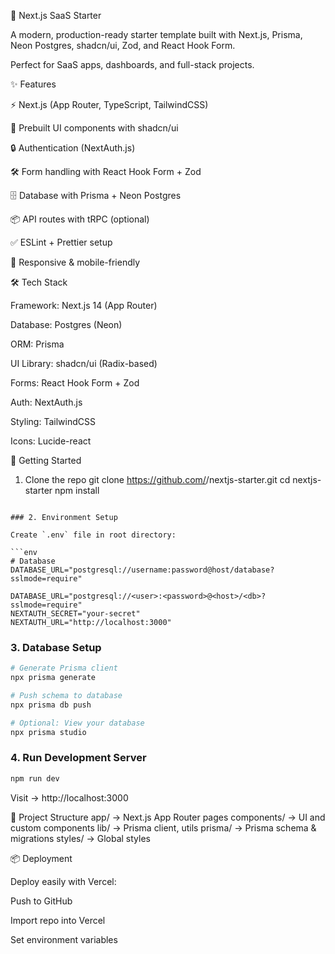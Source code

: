 🚀 Next.js SaaS Starter

A modern, production-ready starter template built with Next.js, Prisma, Neon Postgres, shadcn/ui, Zod, and React Hook Form.

Perfect for SaaS apps, dashboards, and full-stack projects.

✨ Features

⚡ Next.js (App Router, TypeScript, TailwindCSS)

🎨 Prebuilt UI components with shadcn/ui

🔒 Authentication (NextAuth.js)

🛠️ Form handling with React Hook Form + Zod

🗄️ Database with Prisma + Neon Postgres

📦 API routes with tRPC (optional)

✅ ESLint + Prettier setup

📱 Responsive & mobile-friendly

🛠️ Tech Stack

Framework: Next.js 14 (App Router)

Database: Postgres (Neon)

ORM: Prisma

UI Library: shadcn/ui (Radix-based)

Forms: React Hook Form + Zod

Auth: NextAuth.js

Styling: TailwindCSS

Icons: Lucide-react

🚀 Getting Started
1. Clone the repo
git clone https://github.com/<your-username>/nextjs-starter.git
cd nextjs-starter
npm install
```

### 2. Environment Setup

Create `.env` file in root directory:

```env
# Database
DATABASE_URL="postgresql://username:password@host/database?sslmode=require"

DATABASE_URL="postgresql://<user>:<password>@<host>/<db>?sslmode=require"
NEXTAUTH_SECRET="your-secret"
NEXTAUTH_URL="http://localhost:3000"
```

### 3. Database Setup

```bash
# Generate Prisma client
npx prisma generate

# Push schema to database
npx prisma db push

# Optional: View your database
npx prisma studio
```

### 4. Run Development Server

```bash
npm run dev
```

Visit → http://localhost:3000

📂 Project Structure
app/             → Next.js App Router pages
components/      → UI and custom components
lib/             → Prisma client, utils
prisma/          → Prisma schema & migrations
styles/          → Global styles

📦 Deployment

Deploy easily with Vercel:

Push to GitHub

Import repo into Vercel

Set environment variables